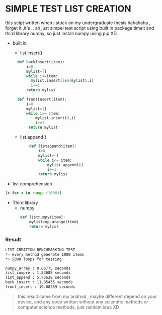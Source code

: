 # SIMPLE TEST LIST CREATION
this scipt written when i stuck on my undergraduate thesis hahahaha , forget it ,it's .. ah just simpel test script using built in package timeit and third library numpy, so just install numpy using pip XD.


* built in 
  * list.insert()
  ```python
    def backInsert(item):
        i=0
        mylist=[]
        while i<=item:
          mylist.insert(len(mylist),i)
          i+=1
        return mylist
    
    def frontInsert(item):
        i=0
        mylist=[]
        while i<= item:
            mylist.insert(0,i)
            i+=1
         return mylist
  ```

  * list.append()
    ```python
        def listappend(item):
            i=0
            mylist=[]
            while i<= item:
                mylist.append(i)
                i+=1
            return mylist
    ```
    
* list comprehension
```python
[x for x in range (1000)]
```

* Third library
  * numpy
    ```python
    def listnumpy(item):
        mylist=np.arange(item)
        return mylist

    ```

### Result

```bash
LIST CREATION BENCHMARKING TEST
*> every method generate 1000 items
*> 5000 loops for testing

numpy_array : 0.06775 seconds
list_compre : 1.53685 seconds
list_append : 5.75628 seconds
back_insert : 11.95435 seconds
front_insert : 19.08289 seconds
```
    
> this result came from my android , maybe different depend on your device, and any code written without any scientific methods or computer science methods, just random idea XD
